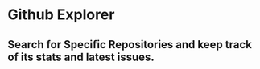 # Github Explorer
## Search for Specific Repositories and keep track of its stats and latest issues.